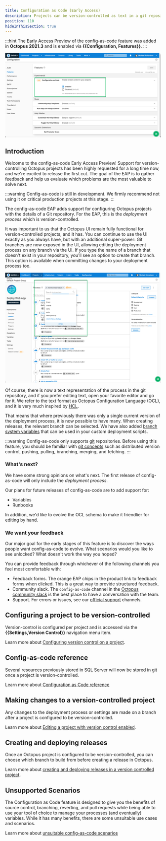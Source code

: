 ```yaml
---
title: Configuration as Code (Early Access) 
description: Projects can be version-controlled as text in a git repository 
position: 110 
hideInThisSection: true
---
```


:::hint
The Early Access Preview of the config-as-code feature was added in **Octopus 2021.3** and is enabled via **{{Configuration, Features}}**.
:::

![Config as code feature toggle](config-as-code-feature-toggle.png "width=500")

## Introduction 

Welcome to the config-as-code Early Access Preview! Support for version-controlling Octopus projects has been highly requested for a long time now, and we're excited to release the first cut. The goal of the EAP is to gather feedback and help us evaluate which problems are the most valuable to solve next.  

:::warning
Config-as-code is still in development. We firmly recommend not using it on critical production projects at this stage.
:::

The config-as-code EAP adds support for configuring Octopus projects with the details of a Git repository. For the EAP, this is the _deployment process_ which is version-controlled.  

It was important to us that the Octopus UI remain fully functional for version-controlled projects, and it has. You can continue to use the UI exactly as you always have, but with an additional super-power: Git branches are now exposed in the UI, allowing editing the deployment process on any branch via the UI. If you type the name of a branch that doesn't exist in your repository, you'll see an option to create that branch. This option is available when committing changes to your deployment process too.

![Branch-switcher UI](branch-switcher-ui.png "width=500")

Of course, there is now a text representation of the process in the git repository, and if you prefer editing text, open your favorite editor and go for it. We refer to the text format as Octopus Configuration Language (OCL), and it is very much inspired by [HCL](https://github.com/hashicorp/hcl).

That means that where previously there was only a single current version of the deployment process, it is now possible to have many. When creating releases, the relevant branch can be selected. We have also added [branch system variables](docs/projects/variables/system-variables.md#release-branch-information) that can be used in your custom deployment scripts.

:::warning
Config-as-code only supports [git](https://git-scm.com/) repositories.  Before using this feature, you should be familiar with [git concepts](https://git-scm.com/doc) such as distributed version control, pushing, pulling, branching, merging, and fetching.
:::

### What's next?

We have some strong opinions on what's next. The first release of config-as-code will only include the _deployment process_.  

Our plans for future releases of config-as-code are to add support for:

- Variables
- Runbooks

In addition, we'd like to evolve the OCL schema to make it friendlier for editing by hand.  

### We want your feedback

Our major goal for the early stages of this feature is to discover the ways people want config-as-code to evolve. What scenarios would you like to see unlocked? What doesn't work the way you hoped? 

You can provide feedback through whichever of the following channels you feel most comfortable with: 

- Feedback forms. The orange EAP chips in the product link to feedback forms when clicked. This is a great way to provide structured feedback. 
- Community slack. The `config-as-code` channel in the [Octopus community slack](https://octopus.com/slack) is the best place to have a conversation with the team.
- Support. For errors or issues, see our [official support](https://octopus.com/support) channels. 

## Configuring a project to be version-controlled 

Version-control is configured per project and is accessed via the **{{Settings,Version Control}}** navigation menu item. 

Learn more about [Configuring version control on a project](/docs/projects/version-control/configuring-version-control-on-a-project.md).

## Config-as-code reference

Several resources previously stored in SQL Server will now be stored in git once a project is version-controlled.

Learn more about [Configuration as Code reference](/docs/projects/version-control/config-as-code-reference.md)

## Making changes to a version-controlled project

Any changes to the deployment process or settings are made on a branch after a project is configured to be version-controlled.

Learn more about [Editing a project with version control enabled](/docs/projects/version-control/editing-a-project-with-version-control-enabled.md).

## Creating and deploying releases

Once an Octopus project is configured to be version-controlled, you can choose which branch to build from before creating a release in Octopus.

Learn more about [creating and deploying releases in a version controlled project](/docs/projects/version-control/creating-and-deploying-releases-version-controlled-project.md).

## Unsupported Scenarios

The Configuration as Code feature is designed to give you the benefits of source control, branching, reverting, and pull requests while being able to use your tool of choice to manage your processes (and eventually) variables. While it has many benefits, there are some unsuitable use cases and scenarios.

Learn more about [unsuitable config-as-code scenarios](/docs/projects/version-control/unsupported-config-as-code-scenarios.md)
